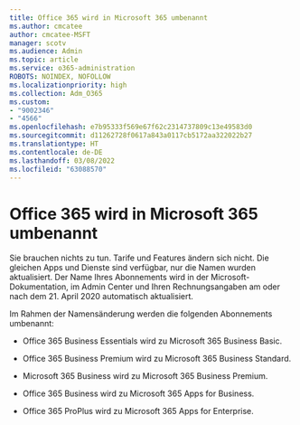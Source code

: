 ```yaml
---
title: Office 365 wird in Microsoft 365 umbenannt
ms.author: cmcatee
author: cmcatee-MSFT
manager: scotv
ms.audience: Admin
ms.topic: article
ms.service: o365-administration
ROBOTS: NOINDEX, NOFOLLOW
ms.localizationpriority: high
ms.collection: Adm_O365
ms.custom:
- "9002346"
- "4566"
ms.openlocfilehash: e7b95333f569e67f62c2314737809c13e49583d0
ms.sourcegitcommit: d11262728f0617a843a0117cb5172aa322022b27
ms.translationtype: HT
ms.contentlocale: de-DE
ms.lasthandoff: 03/08/2022
ms.locfileid: "63088570"
---
```

# <a name="microsoft-is-renaming-office-365-to-microsoft-365"></a>Office 365 wird in Microsoft 365 umbenannt

Sie brauchen nichts zu tun. Tarife und Features ändern sich nicht. Die gleichen Apps und Dienste sind verfügbar, nur die Namen wurden aktualisiert. Der Name Ihres Abonnements wird in der Microsoft-Dokumentation, im Admin Center und Ihren Rechnungsangaben am oder nach dem 21. April 2020 automatisch aktualisiert.

Im Rahmen der Namensänderung werden die folgenden Abonnements umbenannt:

- Office 365 Business Essentials wird zu Microsoft 365 Business Basic.

- Office 365 Business Premium wird zu Microsoft 365 Business Standard.

- Microsoft 365 Business wird zu Microsoft 365 Business Premium.

- Office 365 Business wird zu Microsoft 365 Apps for Business.

- Office 365 ProPlus wird zu Microsoft 365 Apps for Enterprise.
